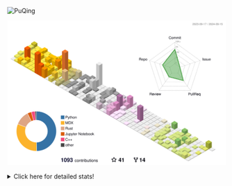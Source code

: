 ![PuQing](https://user-images.githubusercontent.com/27223114/171565019-9a56fae6-b08b-421f-99db-7e830da42371.png)

![](./profile-3d-contrib/profile-season-animate.svg)

<details>
<summary>Click here for detailed stats!</summary>

<!--START_SECTION:waka-->
![Lines of code](https://img.shields.io/badge/From%20Hello%20World%20I%27ve%20Written-1.4%20million%20lines%20of%20code-blue)

**🐱 My GitHub Data** 

> 📦 401.7 kB Used in GitHub's Storage 
 > 
> 🏆 505 Contributions in the Year 2024
 > 
> 🚫 Not Opted to Hire
 > 
> 📜 55 Public Repositories 
 > 
> 🔑 29 Private Repositories 
 > 
**I'm an Early 🐤** 

```text
🌞 Morning                449 commits         █░░░░░░░░░░░░░░░░░░░░░░░░   05.84 % 
🌆 Daytime                3454 commits        ███████████░░░░░░░░░░░░░░   44.89 % 
🌃 Evening                1772 commits        ██████░░░░░░░░░░░░░░░░░░░   23.03 % 
🌙 Night                  2019 commits        ███████░░░░░░░░░░░░░░░░░░   26.24 % 
```


📊 **This Week I Spent My Time On** 

```text
💬 Programming Languages: 
Browsing                 9 hrs 26 mins       ██████░░░░░░░░░░░░░░░░░░░   24.17 % 
C++                      5 hrs 55 mins       ████░░░░░░░░░░░░░░░░░░░░░   15.18 % 
GitHubing                4 hrs 27 mins       ███░░░░░░░░░░░░░░░░░░░░░░   11.44 % 
Python                   4 hrs 25 mins       ███░░░░░░░░░░░░░░░░░░░░░░   11.35 % 
Searching                2 hrs 38 mins       ██░░░░░░░░░░░░░░░░░░░░░░░   06.76 % 

🔥 Editors: 
Chrome                   20 hrs 48 mins      █████████████░░░░░░░░░░░░   53.30 % 
VS Code                  16 hrs 5 mins       ██████████░░░░░░░░░░░░░░░   41.20 % 
fish                     2 hrs 8 mins        █░░░░░░░░░░░░░░░░░░░░░░░░   05.51 % 

💻 Operating System: 
Mac                      23 hrs 2 mins       ███████████████░░░░░░░░░░   59.02 % 
WSL                      15 hrs 19 mins      ██████████░░░░░░░░░░░░░░░   39.24 % 
Linux                    40 mins             ░░░░░░░░░░░░░░░░░░░░░░░░░   01.74 % 
```


<!--END_SECTION:waka-->
</details>
